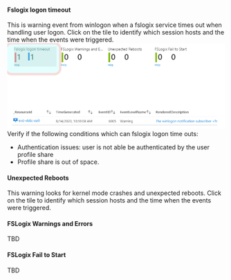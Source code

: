 #### Fslogix logon timeout

This is warning event from winlogon when a fslogix service times out when handling user logon. Click on the tile to identify which session hosts and the time when the events were triggered.
![Image](https://github.com/mpbastos/nmdoc/raw/master/docs/pics/fstimeout.png)
Verify if the following conditions which can fslogix logon time outs:

* Authentication issues: user is not able be authenticated by the user profile share
* Profile share is out of space.


#### Unexpected Reboots

This warning looks for kernel mode crashes and unexpected reboots.
 Click on the tile to identify which session hosts and the time when the events were triggered.

#### FSLogix Warnings and Errors
TBD

#### FSLogix Fail to Start

TBD

